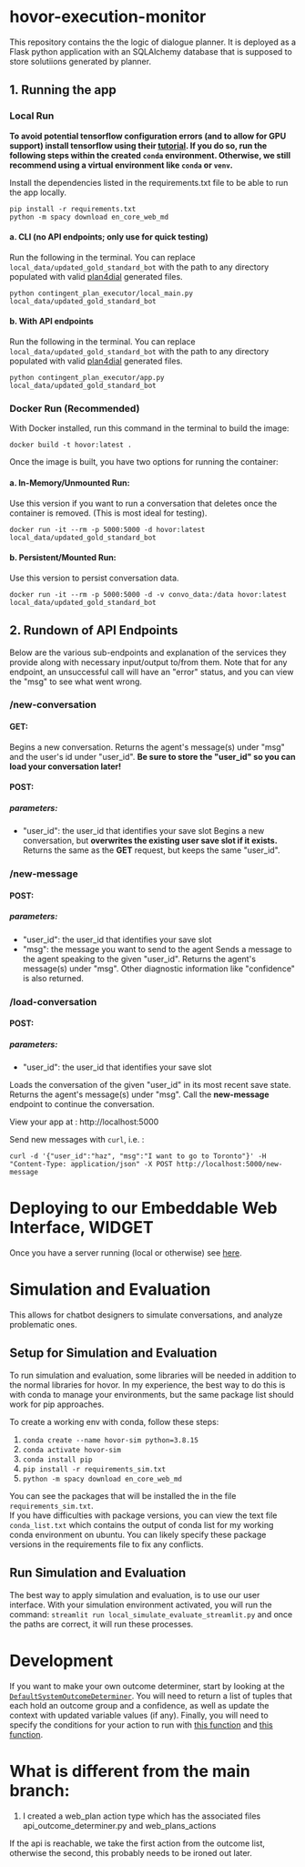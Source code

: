
# hovor-execution-monitor

This repository contains the the logic of dialogue planner. It is deployed as a Flask python application with an SQLAlchemy database that is supposed to store solutiions generated by planner.

## 1. Running the app

### Local Run
**To avoid potential tensorflow configuration errors (and to allow for GPU support) install tensorflow using their [tutorial](https://www.tensorflow.org/install/pip). If you do so, run the following steps within the created `conda` environment. Otherwise, we still recommend using a virtual environment like `conda` or `venv`.**

Install the dependencies listed in the requirements.txt file to be able to run the app locally.

  ```
pip install -r requirements.txt
python -m spacy download en_core_web_md
  ```
#### a. CLI (no API endpoints; only use for quick testing)
Run the following in the terminal. You can replace ``local_data/updated_gold_standard_bot`` with the path to any directory populated with valid [plan4dial](https://github.com/dialogue-planning/plan4dial) generated files.
  ```
python contingent_plan_executor/local_main.py local_data/updated_gold_standard_bot
  ```

#### b. With API endpoints
Run the following in the terminal. You can replace ``local_data/updated_gold_standard_bot`` with the path to any directory populated with valid [plan4dial](https://github.com/dialogue-planning/plan4dial) generated files.
  ```
python contingent_plan_executor/app.py local_data/updated_gold_standard_bot
  ```

### Docker Run (Recommended)

With Docker installed, run this command in the terminal to build the image:

```
docker build -t hovor:latest .
```

Once the image is built, you have two options for running the container:

#### a. In-Memory/Unmounted Run:
Use this version if you want to run a conversation that deletes once the container is
removed. (This is most ideal for testing).

```
docker run -it --rm -p 5000:5000 -d hovor:latest local_data/updated_gold_standard_bot
```

#### b. Persistent/Mounted Run:
Use this version to persist conversation data.  
```
docker run -it --rm -p 5000:5000 -d -v convo_data:/data hovor:latest local_data/updated_gold_standard_bot
```

## 2. Rundown of API Endpoints
Below are the various sub-endpoints and explanation of the services they provide along with necessary input/output to/from them. Note that for any endpoint, an unsuccessful call will have an "error" status, and you can view the "msg" to see what went wrong.

### /new-conversation
#### GET:
Begins a new conversation. Returns the agent's message(s) under "msg" and the user's id under "user_id". **Be sure to store the "user_id" so you can load your conversation later!**

#### POST:
##### parameters: 
- "user_id": the user_id that identifies your save slot
Begins a new conversation, but **overwrites the existing user save slot if it exists.** 
Returns the same as the **GET** request, but keeps the same "user_id".

### /new-message
#### POST:
##### parameters:
- "user_id": the user_id that identifies your save slot
- "msg": the message you want to send to the agent
Sends a message to the agent speaking to the given "user_id". Returns the agent's message(s) under "msg". Other diagnostic information like "confidence" is also returned.

### /load-conversation
#### POST:
##### parameters:
- "user_id": the user_id that identifies your save slot

Loads the conversation of the given "user_id" in its most recent save state. Returns the agent's message(s) under "msg". Call the **new-message** endpoint to continue the conversation.

View your app at : http://localhost:5000 

Send new messages with `curl`, i.e. :
  ```
curl -d '{"user_id":"haz", "msg":"I want to go to Toronto"}' -H "Content-Type: application/json" -X POST http://localhost:5000/new-message
  ```

# Deploying to our Embeddable Web Interface, WIDGET
Once you have a server running (local or otherwise) see [here](https://github.com/dialogue-planning/widget).

# Simulation and Evaluation
This allows for chatbot designers to simulate conversations, and analyze problematic ones. 


## Setup for Simulation and Evaluation
To run simulation and evaluation, some libraries will be needed in addition to the normal libraries for hovor. In my experience, the best way to do this is with conda to manage your environments, but the same package list should work for pip approaches. 

To create a working env with conda, follow these steps:
1. `conda create --name hovor-sim python=3.8.15`
2. `conda activate hovor-sim`
3. `conda install pip`
4. `pip install -r requirements_sim.txt`
5. `python -m spacy download en_core_web_md`

You can see the packages that will be installed the in the file `requirements_sim.txt`.  
If you have difficulties with package versions, you can view the text file `conda_list.txt` which contains the output of conda list for my working conda environment on ubuntu. You can likely specify these package versions in the requirements file to fix any conflicts.

## Run Simulation and Evaluation
The best way to apply simulation and evaluation, is to use our user interface. With your simulation environment activated, you will run the command: `streamlit run local_simulate_evaluate_streamlit.py` and once the paths are correct, it will run these processes. 

# Development
If you want to make your own outcome determiner, start by looking at the [`DefaultSystemOutcomeDeterminer`](https://github.com/dialogue-planning/contingent-plan-executor/blob/main/contingent_plan_executor/hovor/outcome_determiners/default_system_outcome_determiner.py). You will need to return a list of tuples that each hold an outcome group and a confidence, as well as update the context with updated variable values (if any). Finally, you will need to specify the conditions for your action to run with [this function](https://github.com/dialogue-planning/contingent-plan-executor/blob/c0e6f497948dea46cfcdf6889b3fd3e1d8c55425/contingent_plan_executor/hovor/configuration/json_configuration_postprocessing.py#L207) and [this function](https://github.com/dialogue-planning/contingent-plan-executor/blob/c0e6f497948dea46cfcdf6889b3fd3e1d8c55425/contingent_plan_executor/hovor/configuration/json_configuration_provider.py#L219).


# What is different from the main branch: 


1. I created a web_plan action type  which has the associated files api_outcome_determiner.py and web_plans_actions 


If the api is reachable, we take the first action from the outcome list, otherwise the second, this probably needs to be ironed out later. 

